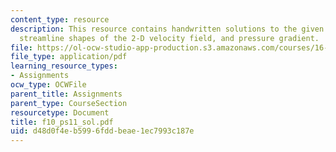 ```yaml
---
content_type: resource
description: This resource contains handwritten solutions to the given problem on
  streamline shapes of the 2-D velocity field, and pressure gradient.
file: https://ol-ocw-studio-app-production.s3.amazonaws.com/courses/16-01-unified-engineering-i-ii-iii-iv-fall-2005-spring-2006/d48d0f4eb5996fddbeae1ec7993c187e_f10_ps11_sol.pdf
file_type: application/pdf
learning_resource_types:
- Assignments
ocw_type: OCWFile
parent_title: Assignments
parent_type: CourseSection
resourcetype: Document
title: f10_ps11_sol.pdf
uid: d48d0f4e-b599-6fdd-beae-1ec7993c187e
---
```

